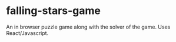# falling-stars-game
An in browser puzzle game along with the solver of the game. Uses React/Javascript.
